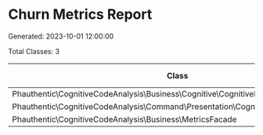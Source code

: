# Churn Metrics Report

Generated: 2023-10-01 12:00:00

Total Classes: 3

| Class | Score | Churn | Times Changed |
| --- | --- | --- | --- |
| Phauthentic\\CognitiveCodeAnalysis\\Business\\Cognitive\\CognitiveMetrics | 2.042 | 12.252 | 6 |
| Phauthentic\\CognitiveCodeAnalysis\\Command\\Presentation\\CognitiveMetricTextRenderer | 0.806 | 8.06 | 10 |
| Phauthentic\\CognitiveCodeAnalysis\\Business\\MetricsFacade | 0.693 | 5.544 | 8 |
